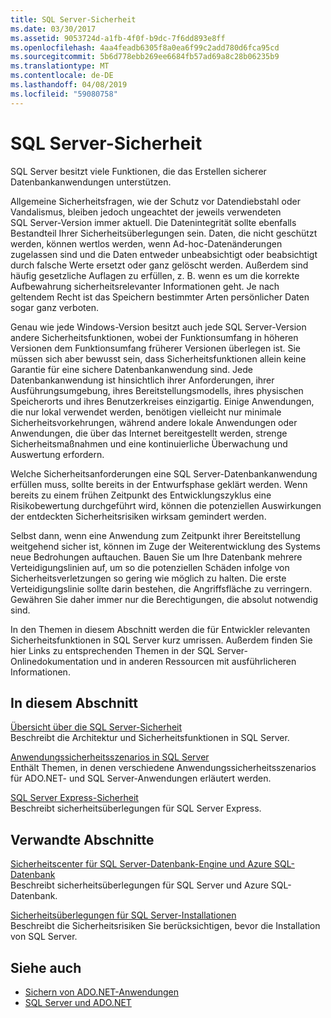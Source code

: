 ```yaml
---
title: SQL Server-Sicherheit
ms.date: 03/30/2017
ms.assetid: 9053724d-a1fb-4f0f-b9dc-7f6dd893e8ff
ms.openlocfilehash: 4aa4feadb6305f8a0ea6f99c2add780d6fca95cd
ms.sourcegitcommit: 5b6d778ebb269ee6684fb57ad69a8c28b06235b9
ms.translationtype: MT
ms.contentlocale: de-DE
ms.lasthandoff: 04/08/2019
ms.locfileid: "59080758"
---
```

# <a name="sql-server-security"></a>SQL Server-Sicherheit
SQL Server besitzt viele Funktionen, die das Erstellen sicherer Datenbankanwendungen unterstützen.  
  
 Allgemeine Sicherheitsfragen, wie der Schutz vor Datendiebstahl oder Vandalismus, bleiben jedoch ungeachtet der jeweils verwendeten SQL Server-Version immer aktuell. Die Datenintegrität sollte ebenfalls Bestandteil Ihrer Sicherheitsüberlegungen sein. Daten, die nicht geschützt werden, können wertlos werden, wenn Ad-hoc-Datenänderungen zugelassen sind und die Daten entweder unbeabsichtigt oder beabsichtigt durch falsche Werte ersetzt oder ganz gelöscht werden. Außerdem sind häufig gesetzliche Auflagen zu erfüllen, z. B. wenn es um die korrekte Aufbewahrung sicherheitsrelevanter Informationen geht. Je nach geltendem Recht ist das Speichern bestimmter Arten persönlicher Daten sogar ganz verboten.  
  
 Genau wie jede Windows-Version besitzt auch jede SQL Server-Version andere Sicherheitsfunktionen, wobei der Funktionsumfang in höheren Versionen dem Funktionsumfang früherer Versionen überlegen ist. Sie müssen sich aber bewusst sein, dass Sicherheitsfunktionen allein keine Garantie für eine sichere Datenbankanwendung sind. Jede Datenbankanwendung ist hinsichtlich ihrer Anforderungen, ihrer Ausführungsumgebung, ihres Bereitstellungsmodells, ihres physischen Speicherorts und ihres Benutzerkreises einzigartig. Einige Anwendungen, die nur lokal verwendet werden, benötigen vielleicht nur minimale Sicherheitsvorkehrungen, während andere lokale Anwendungen oder Anwendungen, die über das Internet bereitgestellt werden, strenge Sicherheitsmaßnahmen und eine kontinuierliche Überwachung und Auswertung erfordern.  
  
 Welche Sicherheitsanforderungen eine SQL Server-Datenbankanwendung erfüllen muss, sollte bereits in der Entwurfsphase geklärt werden. Wenn bereits zu einem frühen Zeitpunkt des Entwicklungszyklus eine Risikobewertung durchgeführt wird, können die potenziellen Auswirkungen der entdeckten Sicherheitsrisiken wirksam gemindert werden.  
  
 Selbst dann, wenn eine Anwendung zum Zeitpunkt ihrer Bereitstellung weitgehend sicher ist, können im Zuge der Weiterentwicklung des Systems neue Bedrohungen auftauchen. Bauen Sie um Ihre Datenbank mehrere Verteidigungslinien auf, um so die potenziellen Schäden infolge von Sicherheitsverletzungen so gering wie möglich zu halten. Die erste Verteidigungslinie sollte darin bestehen, die Angriffsfläche zu verringern. Gewähren Sie daher immer nur die Berechtigungen, die absolut notwendig sind.  
  
 In den Themen in diesem Abschnitt werden die für Entwickler relevanten Sicherheitsfunktionen in SQL Server kurz umrissen. Außerdem finden Sie hier Links zu entsprechenden Themen in der SQL Server-Onlinedokumentation und in anderen Ressourcen mit ausführlicheren Informationen.  
  
## <a name="in-this-section"></a>In diesem Abschnitt  
 [Übersicht über die SQL Server-Sicherheit](../../../../../docs/framework/data/adonet/sql/overview-of-sql-server-security.md)  
 Beschreibt die Architektur und Sicherheitsfunktionen in SQL Server.  
  
 [Anwendungssicherheitsszenarios in SQL Server](../../../../../docs/framework/data/adonet/sql/application-security-scenarios-in-sql-server.md)  
 Enthält Themen, in denen verschiedene Anwendungssicherheitsszenarios für ADO.NET- und SQL Server-Anwendungen erläutert werden.  
  
 [SQL Server Express-Sicherheit](../../../../../docs/framework/data/adonet/sql/sql-server-express-security.md)  
 Beschreibt sicherheitsüberlegungen für SQL Server Express.  
  
## <a name="related-sections"></a>Verwandte Abschnitte  
[Sicherheitscenter für SQL Server-Datenbank-Engine und Azure SQL-Datenbank](/sql/relational-databases/security/security-center-for-sql-server-database-engine-and-azure-sql-database)  
Beschreibt sicherheitsüberlegungen für SQL Server und Azure SQL-Datenbank.

[Sicherheitsüberlegungen für SQL Server-Installationen](/sql/sql-server/install/security-considerations-for-a-sql-server-installation)  
Beschreibt die Sicherheitsrisiken Sie berücksichtigen, bevor die Installation von SQL Server.

## <a name="see-also"></a>Siehe auch

- [Sichern von ADO.NET-Anwendungen](../../../../../docs/framework/data/adonet/securing-ado-net-applications.md)
- [SQL Server und ADO.NET](../../../../../docs/framework/data/adonet/sql/index.md)
